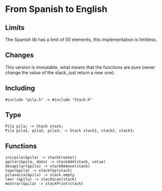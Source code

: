 # From Spanish to English

## Limits

The Spanish lib has a limit of 50 elements, this implementation is limitless.

## Changes

This version is immutable, what means that the functions are pure (never change the value of the stack, just return a new one).

## Including

```plain
#include "pila.h" -> #include "Stack.h"
```

## Type

```plain
Pila pila; -> Stack stack;
Pila pila1, pila2, pila3; -> Stack stack1, stack2, stack3;
```

## Functions

```plain
inicpila(&pila) -> stackCreate()
apilar(&pila, dato) -> stackAdd(stack, value)
desapilar(&pila) -> stackRemove(stack)
tope(&pila) -> stackTop(stack)
pilavacia(&pila) -> stack.empty
leer (&pila) -> stackScan(stack)
mostrar(&pila) -> stackPrint(stack)
```

